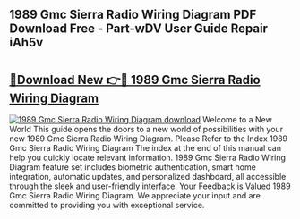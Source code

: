 ## 1989 Gmc Sierra Radio Wiring Diagram PDF Download Free - Part-wDV User Guide Repair iAh5v

# <h2><a href="http://dfo2mpm.blite.top/?on=1989+Gmc+Sierra+Radio+Wiring+Diagram">🔗Download New 👉🔴 1989 Gmc Sierra Radio Wiring Diagram</a></h2>

[![1989 Gmc Sierra Radio Wiring Diagram download](https://i.imgur.com/lujVjoI.png)](http://dfo2mpm.blite.top/?on=1989+Gmc+Sierra+Radio+Wiring+Diagram)
Welcome to a New World This guide opens the doors to a new world of possibilities with your new 1989 Gmc Sierra Radio Wiring Diagram. Please Refer to the Index 1989 Gmc Sierra Radio Wiring Diagram The index at the end of this manual can help you quickly locate relevant information. 1989 Gmc Sierra Radio Wiring Diagram feature set includes biometric authentication, smart home integration, automatic updates, and personalized dashboard, all accessible through the sleek and user-friendly interface. Your Feedback is Valued 1989 Gmc Sierra Radio Wiring Diagram. We appreciate your input and are committed to providing you with exceptional service.
